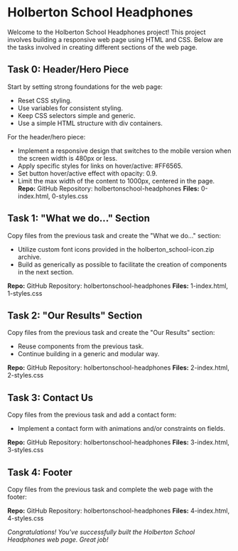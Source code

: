 # Holberton School Headphones

Welcome to the Holberton School Headphones project! This project involves building a responsive web page using HTML and CSS. Below are the tasks involved in creating different sections of the web page.

## Task 0: Header/Hero Piece

Start by setting strong foundations for the web page:



* Reset CSS styling.
* Use variables for consistent styling.
* Keep CSS selectors simple and generic.
* Use a simple HTML structure with div containers.

For the header/hero piece:

* Implement a responsive design that switches to the mobile version when the screen width is 480px or less.
* Apply specific styles for links on hover/active: #FF6565.
* Set button hover/active effect with opacity: 0.9.
* Limit the max width of the content to 1000px, centered in the page.
**Repo:** GitHub Repository: holbertonschool-headphones
**Files:** 0-index.html, 0-styles.css

## Task 1: "What we do..." Section

Copy files from the previous task and create the "What we do..." section:

* Utilize custom font icons provided in the holberton_school-icon.zip archive.
* Build as generically as possible to facilitate the creation of components in the next section.

**Repo:** GitHub Repository: holbertonschool-headphones
**Files:** 1-index.html, 1-styles.css

## Task 2: "Our Results" Section

Copy files from the previous task and create the "Our Results" section:

* Reuse components from the previous task.
* Continue building in a generic and modular way.

**Repo:** GitHub Repository: holbertonschool-headphones
**Files:** 2-index.html, 2-styles.css

## Task 3: Contact Us

Copy files from the previous task and add a contact form:

* Implement a contact form with animations and/or constraints on fields.

**Repo:** GitHub Repository: holbertonschool-headphones
**Files:** 3-index.html, 3-styles.css

## Task 4: Footer

Copy files from the previous task and complete the web page with the footer:

**Repo:** GitHub Repository: holbertonschool-headphones
**Files:** 4-index.html, 4-styles.css

*Congratulations! You've successfully built the Holberton School Headphones web page. Great job!*